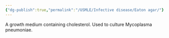 ```yaml
---
{"dg-publish":true,"permalink":"/USMLE/Infective disease/Eaton agar/"}
---
```


A growth medium containing cholesterol. Used to culture Mycoplasma pneumoniae.
